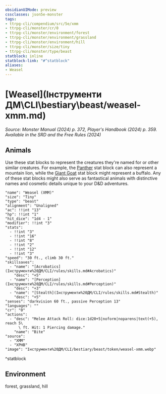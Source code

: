 ```yaml
---
obsidianUIMode: preview
cssclasses: json5e-monster
tags:
- ttrpg-cli/compendium/src/5e/xmm
- ttrpg-cli/monster/cr/0
- ttrpg-cli/monster/environment/forest
- ttrpg-cli/monster/environment/grassland
- ttrpg-cli/monster/environment/hill
- ttrpg-cli/monster/size/tiny
- ttrpg-cli/monster/type/beast
statblock: inline
statblock-link: "#^statblock"
aliases:
- Weasel
---
```

# [Weasel](Інструменти ДМ\CLI\bestiary\beast/weasel-xmm.md)
*Source: Monster Manual (2024) p. 372, Player's Handbook (2024) p. 359. Available in the <span title='Systems Reference Document (5.2)'>SRD</span> and the Free Rules (2024)*  

## Animals

Use these stat blocks to represent the creatures they're named for or other similar creatures. For example, the [Panther](Інструменти%20ДМ/CLI/bestiary/beast/panther-xmm.md) stat block can also represent a mountain lion, while the [Giant Goat](Інструменти%20ДМ/CLI/bestiary/beast/giant-goat-xmm.md) stat block might represent a buffalo. Any of these stat blocks might also serve as fantastical animals with distinctive names and cosmetic details unique to your D&D adventures.

```statblock
"name": "Weasel (XMM)"
"size": "Tiny"
"type": "beast"
"alignment": "Unaligned"
"ac": !!int "13"
"hp": !!int "1"
"hit_dice": "1d4 - 1"
"modifier": !!int "3"
"stats":
  - !!int "3"
  - !!int "16"
  - !!int "8"
  - !!int "2"
  - !!int "12"
  - !!int "3"
"speed": "30 ft., climb 30 ft."
"skillsaves":
  - "name": "[Acrobatics](Інструменти%20ДМ/CLI/rules/skills.md#Acrobatics)"
    "desc": "+5"
  - "name": "[Perception](Інструменти%20ДМ/CLI/rules/skills.md#Perception)"
    "desc": "+3"
  - "name": "[Stealth](Інструменти%20ДМ/CLI/rules/skills.md#Stealth)"
    "desc": "+5"
"senses": "darkvision 60 ft., passive Perception 13"
"languages": ""
"cr": "0"
"actions":
  - "desc": "Melee Attack Roll: dice:1d20+5|noform|noparens|text(+5), reach 5\
      \ ft. Hit: 1 Piercing damage."
    "name": "Bite"
"source":
  - "XMM"
  - "XPHB"
"image": "Інструменти%20ДМ/CLI/bestiary/beast/token/weasel-xmm.webp"
```
^statblock

## Environment

forest, grassland, hill